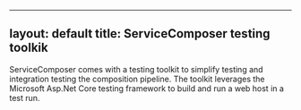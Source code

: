 <!--
GENERATED FILE - DO NOT EDIT
This file was generated by [MarkdownSnippets](https://github.com/SimonCropp/MarkdownSnippets).
To change this file edit the corresponding 'source.md' source file and then run MarkdownSnippets.
-->

---
layout: default
title: ServiceComposer testing toolkik
---

ServiceComposer comes with a testing toolkit to simplify testing and integration testing the composition pipeline. The toolkit leverages the Microsoft Asp.Net Core testing framework to build and run a web host in a test run.
